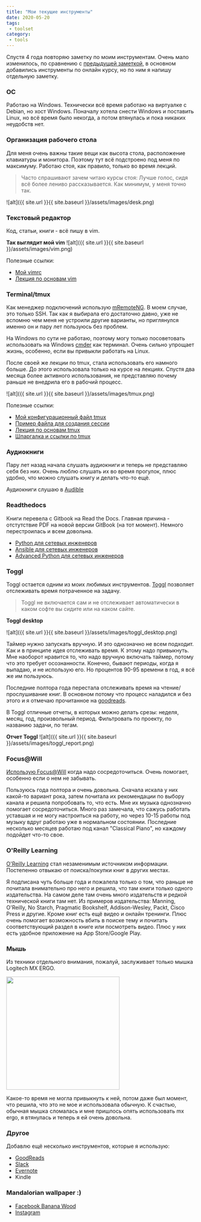 ```yaml
---
title: "Мои текущие инструменты"
date: 2020-05-20
tags:
 - toolset
category:
 - tools
---
```


Спустя 4 года повторяю заметку по моим инструментам.
Очень мало изменилось, по сравнению с [предыдущей заметкой](https://natenka.github.io/my-current-toolset/), в основном добавились инструменты по онлайн курсу, но по ним я напишу отдельную заметку.


### ОС

Работаю на Windows. Технически всё время работаю на виртуалке с Debian, но хост Windows.
Поначалу хотела снести Windows и поставить Linux, но всё время было некогда, а потом втянулась и пока никаких неудобств нет.

### Организация рабочего стола

Для меня очень важны такие вещи как высота стола, расположение клавиатуры и монитора.
Поэтому тут всё подстроено под меня по максимуму.
Работаю стоя, как правило, только во время лекций.

> Часто спрашивают зачем читаю курсы стоя: Лучше голос, сидя всё более лениво рассказывается. Как минимум, у меня точно так.

![alt]({{ site.url }}{{ site.baseurl }}/assets/images/desk.png)

### Текстовый редактор

Код, статьи, книги - всё пишу в vim.

__Так выглядит мой vim__
![alt]({{ site.url }}{{ site.baseurl }}/assets/images/vim.png)


Полезные ссылки:

* [Мой vimrc](https://github.com/natenka/dotfiles/blob/master/vimrc)
* [Лекция по основам vim](https://www.youtube.com/playlist?list=PLah0HUih_ZRkiQXDuElo_JW9OfmbEXRpj)

### Terminal/tmux

Как менеджер подключений использую [mRemoteNG](https://mremoteng.org/). В моем случае, это только SSH.
Так как я выбирала его достаточно давно, уже не вспомню чем меня не устроили другие варианты, но приглянулся именно он и пару лет пользуюсь без проблем.

На Windows по сути не работаю, поэтому могу только посоветовать использовать на Windows [cmder](https://cmder.net/) как терминал.
Очень сильно упрощает жизнь, особенно, если вы привыкли работать на Linux.

После своей же лекции по tmux, стала использовать его намного больше. До этого использовала только на курсе на лекциях. Спустя два месяца более активного использования, не представляю почему раньше не внедрила его в рабочий процесс.

![alt]({{ site.url }}{{ site.baseurl }}/assets/images/tmux.png)

Полезные ссылки:

* [Мой конфигурационный файл tmux](https://github.com/natenka/dotfiles/blob/master/tmux.conf)
* [Пример файла для создания сессии](https://github.com/natenka/dotfiles/blob/master/tmux_pyneng_session.conf)
* [Лекция по основам tmux](https://www.youtube.com/playlist?list=PLah0HUih_ZRkSAPJyzlk_wU7iVLzGFMAi)
* [Шпаргалка и ссылки по tmux](https://natenka.github.io/linux/tmux-basics/)

### Аудиокниги

Пару лет назад начала слушать аудиокниги и теперь не представляю себя без них. Очень люблю слушать их во время прогулок, плюс удобно, что можно слушать книгу и делать что-то ещё.

Аудиокниги слушаю в [Audible](https://www.audible.com/)

### Readthedocs

Книги перевела с Gitbook на Read the Docs. Главная причина - отстутствие PDF на новой версии GitBook (на тот момент).
Немного перестроилась и всем довольна.

* [Python для сетевых инженеров](https://pyneng.readthedocs.io/ru/latest/)
* [Ansible для сетевых инженеров](https://ansible-for-network-engineers.readthedocs.io)
* [Advanced Python для сетевых инженеров](https://pyneng2.readthedocs.io/en/latest/)


### Toggl

Toggl остается одним из моих любимых инструментов.
[Toggl](https://toggl.com/) позволяет отслеживать время потраченное на задачу.

> Toggl не включается сам и не отслеживает автоматически в каком софте вы сидите или на каком сайте.

__Toggl desktop__

![alt]({{ site.url }}{{ site.baseurl }}/assets/images/toggl_desktop.png)

Таймер нужно запускать вручную. И это однозначно не всем подходит. Как и в принципе идея отслеживать время. К этому надо привыкнуть. 
Мне наоборот нравится то, что надо вручную включать таймер, потому что это требует осознанности.
Конечно, бывают периоды, когда я выпадаю, и не использую его. Но процентов 90-95 времени в год, я всё же им пользуюсь.

Последние полтора года перестала отслеживать время на чтение/прослушивание книг. В основном потому что процесс наладился и без этого и я отмечаю прочитанное на [goodreads](https://www.goodreads.com/user/show/59424483-natasha-samoylenko).

В Toggl отличные отчеты, в которых можно делать срезы: неделя, месяц, год, произвольный период. Фильтровать по проекту, по названию задачи, по тегам.

__Отчет Toggl__
![alt]({{ site.url }}{{ site.baseurl }}/assets/images/toggl_report.png)

### Focus@Will

[Использую Focus@Will](https://www.focusatwill.com/) когда надо сосредоточиться. Очень помогает, особенно если о нем не забывать.

Пользуюсь года полтора и очень довольна.
Сначала искала у них какой-то вариант рока, затем почитала их рекомендации по выбору канала и решила попробовать то, что есть.
Мне их музыка однозначно помогает сосредоточиться. Много раз замечала, что сажусь работать уставшая и не могу настроиться на работу, но через 10-15 работы под музыку вдруг работаю уже в нормальном состоянии.
Последние несколько месяцев работаю под канал "Classical Piano", но каждому подойдет что-то свое.

### O'Reilly Learning

[O'Reilly Learning](https://learning.oreilly.com/) стал незаменимым источником информации.
Постепенно отвыкаю от поиска/покупки книг в других местах. 

Я подписана чуть больше года и пожалела только о том, что раньше не почитала внимательно про него и решила, что там книги только одного издательства.
На самом деле там очень много издательств и редкой технической книги там нет. Из примеров издательства: Manning, O'Reilly, No Starch, Pragmatic Bookshelf, Addison-Wesley, Packt, Cisco Press и другие.
Кроме книг есть ещё видео и онлайн тренинги. Плюс очень помогает возможность вбить в поиске тему и почитать соответствующий раздел в книге или посмотреть видео. Плюс у них есть удобное приложение на App Store/Google Play.

### Мышь

Из техники отдельного внимания, пожалуй, заслуживает только мышка Logitech MX ERGO.

<img src="https://assets.logitech.com/assets/65275/14/mx-ergo-wireless-trackball.png" width="300">

Какое-то время не могла привыкнуть к ней, потом даже был момент, что решила, что это не мое и использовала обычную. К счастью, обычная мышка сломалась и мне пришлось опять использовать mx ergo, я втянулась и теперь я ей очень довольна.

### Другое

Добавлю ещё несколько инструментов, которые я использую:

* [GoodReads](https://www.goodreads.com/user/show/59424483-natasha-samoylenko)
* [Slack](https://slack.com/)
* [Evernote](https://evernote.com/)
* Kindle

### Mandalorian wallpaper :)

* [Facebook Banana Wood](https://www.facebook.com/photo/?fbid=449579392648273&set=a.306255073647373)
* [Instagram](https://www.instagram.com/bananawoodart/)

